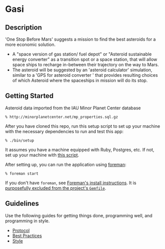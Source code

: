 # Gasi

## Description 

'One Stop Before Mars' suggests a mission to find the best asteroids for a more economic solution.
* A "space version of gas station/ fuel depot" or "Asteroid sustainable energy converter" as a transition spot or a space station, that will allow space ships to recharge in-between their trajectory on the way to Mars. 
* The asteroid will be suggested by an 'asteroid calculator' simulation, similar to a 'GPS for asteroid converter ' that provides resulting choices of which Asteroid where the spaceships in mission will do its stop. 


## Getting Started

Asteroid data imported from the IAU Minor Planet Center database

    % http://minorplanetcenter.net/mp_properties.sql.gz

After you have cloned this repo, run this setup script to set up your machine
with the necessary dependencies to run and test this app:

    % ./bin/setup

It assumes you have a machine equipped with Ruby, Postgres, etc. If not, set up
your machine with [this script].

[this script]: https://github.com/thoughtbot/laptop

After setting up, you can run the application using [foreman]:

    % foreman start

If you don't have `foreman`, see [Foreman's install instructions][foreman]. It
is [purposefully excluded from the project's `Gemfile`][exclude].

[foreman]: https://github.com/ddollar/foreman
[exclude]: https://github.com/ddollar/foreman/pull/437#issuecomment-41110407

## Guidelines

Use the following guides for getting things done, programming well, and
programming in style.

* [Protocol](http://github.com/thoughtbot/guides/blob/master/protocol)
* [Best Practices](http://github.com/thoughtbot/guides/blob/master/best-practices)
* [Style](http://github.com/thoughtbot/guides/blob/master/style)
